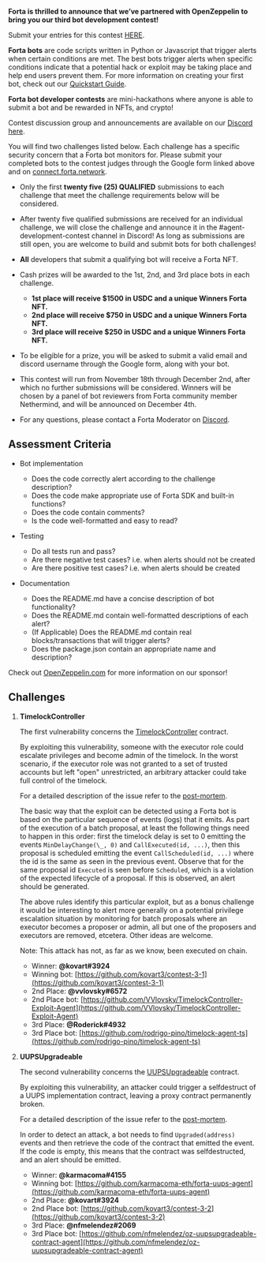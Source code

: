 **Forta is thrilled to announce that we’ve partnered with OpenZeppelin to bring you our third bot development contest!**

Submit your entries for this contest [HERE](https://docs.google.com/forms/d/e/1FAIpQLSfTZuQBfUrdJI6b-_lLaBC2J6rcc5_sIesZHL3R4FdJkGD73A/viewform?usp=sf_link).

**Forta bots** are code scripts written in Python or Javascript that trigger alerts when certain
conditions are met. The best bots trigger alerts when specific conditions indicate that a potential hack or exploit may be taking place and help end users prevent them. For more information on creating your first bot, check out our [Quickstart Guide](quickstart.md).

**Forta bot developer contests** are mini-hackathons where anyone is able to submit a bot and be rewarded in NFTs, and crypto!

Contest discussion group and announcements are available on our [Discord here](https://discord.com/invite/fortanetwork).

You will find two challenges listed below. Each challenge has a specific security concern that a Forta bot monitors for. Please submit your completed bots to the contest judges through the Google form linked above and on [connect.forta.network](https://connect.forta.network/).

- Only the first **twenty five (25) QUALIFIED** submissions to each challenge that meet the challenge requirements below will be considered.

- After twenty five qualified submissions are received for an individual challenge, we will close the challenge and announce it in the #agent-development-contest channel in Discord! As long as submissions are still open, you are welcome to build and submit bots for both challenges!

- **All** developers that submit a qualifying bot will receive a Forta NFT.

- Cash prizes will be awarded to the 1st, 2nd, and 3rd place bots in each challenge.
    - **1st place will receive $1500 in USDC and a unique Winners Forta NFT.**
    - **2nd place will receive $750 in USDC and a unique Winners Forta NFT.**
    - **3rd place will receive $250 in USDC and a unique Winners Forta NFT.**

- To be eligible for a prize, you will be asked to submit a valid email and discord username through the Google form, along with your bot.

- This contest will run from November 18th through December 2nd, after which no further submissions will be considered. Winners will be chosen by a panel of bot reviewers from Forta community member Nethermind, and will be announced on December 4th.

- For any questions, please contact a Forta Moderator on [Discord](https://discord.com/invite/fortanetwork).

## Assessment Criteria

- Bot implementation
    - Does the code correctly alert according to the challenge description?
    - Does the code make appropriate use of Forta SDK and built-in functions?
    - Does the code contain comments?
    - Is the code well-formatted and easy to read?

- Testing
    - Do all tests run and pass?
    - Are there negative test cases? i.e. when alerts should not be created
    - Are there positive test cases? i.e. when alerts should be created

- Documentation
    - Does the README.md have a concise description of bot functionality?
    - Does the README.md contain well-formatted descriptions of each alert?
    - (If Applicable) Does the README.md contain real blocks/transactions that will trigger alerts?
    - Does the package.json contain an appropriate name and description?

Check out [OpenZeppelin.com](https://openzeppelin.com/) for more information on our sponsor!

## Challenges

1. **TimelockController**

    The first vulnerability concerns the [TimelockController](https://github.com/OpenZeppelin/openzeppelin-contracts/blob/release-v4.3/contracts/governance/TimelockController.sol) contract.

    By exploiting this vulnerability, someone with the executor role could escalate privileges and become admin of the timelock. In the worst scenario, if the executor role was not granted to a set of trusted accounts but left "open" unrestricted, an arbitrary attacker could take full control of the timelock.

    For a detailed description of the issue refer to the [post-mortem](https://forum.openzeppelin.com/t/timelockcontroller-vulnerability-post-mortem/14958).

    The basic way that the exploit can be detected using a Forta bot is based on the particular sequence of events (logs) that it emits. As part of the execution of a batch proposal, at least the following things need to happen in this order: first the timelock delay is set to 0 emitting the events `MinDelayChange(\_, 0)` and `CallExecuted(id, ...)`, then this proposal is scheduled emitting the event `CallScheduled(id, ...)` where the id is the same as seen in the previous event. Observe that for the same proposal id `Executed` is seen before `Scheduled`, which is a violation of the expected lifecycle of a proposal. If this is observed, an alert should be generated.
    
    The above rules identify this particular exploit, but as a bonus challenge it would be interesting to alert more generally on a potential privilege escalation situation by monitoring for batch proposals where an executor becomes a proposer or admin, all but one of the proposers and executors are removed, etcetera. Other ideas are welcome.

    Note: This attack has not, as far as we know, been executed on chain.

    - Winner: **@kovart#3924**
    - Winning bot: [https://github.com/kovart3/contest-3-1](https://github.com/kovart3/contest-3-1)
    - 2nd Place: **@vvlovsky#6572**
    - 2nd Place bot: [https://github.com/VVlovsky/TimelockController-Exploit-Agent](https://github.com/VVlovsky/TimelockController-Exploit-Agent)
    - 3rd Place: **@Roderick#4932**
    - 3rd Place bot: [https://github.com/rodrigo-pino/timelock-agent-ts](https://github.com/rodrigo-pino/timelock-agent-ts)

2. **UUPSUpgradeable**
    
    The second vulnerability concerns the [UUPSUpgradeable](https://github.com/OpenZeppelin/openzeppelin-contracts/blob/release-v4.3/contracts/proxy/utils/UUPSUpgradeable.sol) contract.

    By exploiting this vulnerability, an attacker could trigger a selfdestruct of a UUPS implementation contract, leaving a proxy contract permanently broken.

    For a detailed description of the issue refer to the [post-mortem](https://forum.openzeppelin.com/t/uupsupgradeable-vulnerability-post-mortem/15680).

    In order to detect an attack, a bot needs to find `Upgraded(address)` events and then retrieve the code of the contract that emitted the event. If the code is empty, this means that the contract was selfdestructed, and an alert should be emitted.

    - Winner: **@karmacoma#4155**
    - Winning bot: [https://github.com/karmacoma-eth/forta-uups-agent](https://github.com/karmacoma-eth/forta-uups-agent)
    - 2nd Place: **@kovart#3924**
    - 2nd Place bot: [https://github.com/kovart3/contest-3-2](https://github.com/kovart3/contest-3-2)
    - 3rd Place: **@nfmelendez#2069**
    - 3rd Place bot: [https://github.com/nfmelendez/oz-uupsupgradeable-contract-agent](https://github.com/nfmelendez/oz-uupsupgradeable-contract-agent)
